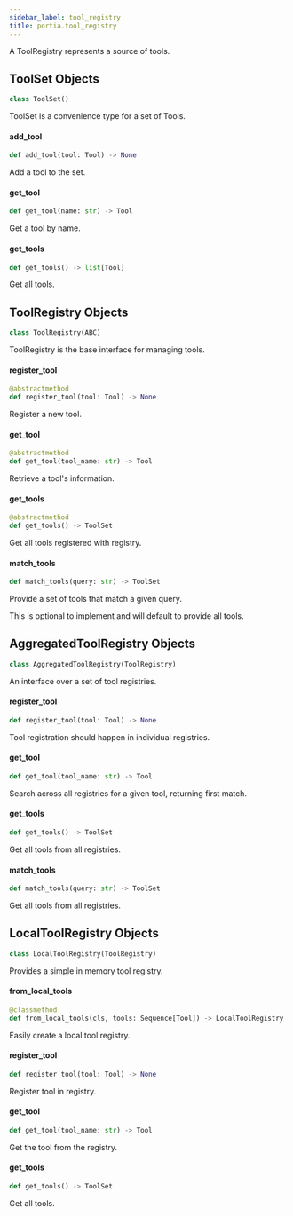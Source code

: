 ```yaml
---
sidebar_label: tool_registry
title: portia.tool_registry
---
```


A ToolRegistry represents a source of tools.

## ToolSet Objects

```python
class ToolSet()
```

ToolSet is a convenience type for a set of Tools.

#### add\_tool

```python
def add_tool(tool: Tool) -> None
```

Add a tool to the set.

#### get\_tool

```python
def get_tool(name: str) -> Tool
```

Get a tool by name.

#### get\_tools

```python
def get_tools() -> list[Tool]
```

Get all tools.

## ToolRegistry Objects

```python
class ToolRegistry(ABC)
```

ToolRegistry is the base interface for managing tools.

#### register\_tool

```python
@abstractmethod
def register_tool(tool: Tool) -> None
```

Register a new tool.

#### get\_tool

```python
@abstractmethod
def get_tool(tool_name: str) -> Tool
```

Retrieve a tool&#x27;s information.

#### get\_tools

```python
@abstractmethod
def get_tools() -> ToolSet
```

Get all tools registered with registry.

#### match\_tools

```python
def match_tools(query: str) -> ToolSet
```

Provide a set of tools that match a given query.

This is optional to implement and will default to provide all tools.

## AggregatedToolRegistry Objects

```python
class AggregatedToolRegistry(ToolRegistry)
```

An interface over a set of tool registries.

#### register\_tool

```python
def register_tool(tool: Tool) -> None
```

Tool registration should happen in individual registries.

#### get\_tool

```python
def get_tool(tool_name: str) -> Tool
```

Search across all registries for a given tool, returning first match.

#### get\_tools

```python
def get_tools() -> ToolSet
```

Get all tools from all registries.

#### match\_tools

```python
def match_tools(query: str) -> ToolSet
```

Get all tools from all registries.

## LocalToolRegistry Objects

```python
class LocalToolRegistry(ToolRegistry)
```

Provides a simple in memory tool registry.

#### from\_local\_tools

```python
@classmethod
def from_local_tools(cls, tools: Sequence[Tool]) -> LocalToolRegistry
```

Easily create a local tool registry.

#### register\_tool

```python
def register_tool(tool: Tool) -> None
```

Register tool in registry.

#### get\_tool

```python
def get_tool(tool_name: str) -> Tool
```

Get the tool from the registry.

#### get\_tools

```python
def get_tools() -> ToolSet
```

Get all tools.

